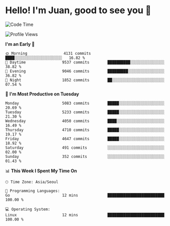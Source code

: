 # Hello! I'm Juan, good to see you 👋

<!--
**Y-k-Y/Y-k-Y** is a ✨ _special_ ✨ repository because its `README.md` (this file) appears on your GitHub profile.

Here are some ideas to get you started:

- 🔭 I’m currently working on ...
- 🌱 I’m currently learning ...
- 👯 I’m looking to collaborate on ...
- 🤔 I’m looking for help with ...
- 💬 Ask me about ...
- 📫 How to reach me: ...
- 😄 Pronouns: ...
- ⚡ Fun fact: ...
-->
<!--
![Profile views](https://gpvc.arturio.dev/Y-k-Y)

[![Omid Nikrah StackOverflow](https://github-readme-stackoverflow.vercel.app/?userID=9517076)](https://stackoverflow.com/users/9517076/i-have-10-fingers)
-->

<!--START_SECTION:waka-->
![Code Time](http://img.shields.io/badge/Code%20Time-1%2C784%20hrs%2019%20mins-blue)

![Profile Views](http://img.shields.io/badge/Profile%20Views-0-blue)

**I'm an Early 🐤** 

```text
🌞 Morning                4131 commits        ████░░░░░░░░░░░░░░░░░░░░░   16.82 % 
🌆 Daytime                9537 commits        ██████████░░░░░░░░░░░░░░░   38.82 % 
🌃 Evening                9046 commits        █████████░░░░░░░░░░░░░░░░   36.82 % 
🌙 Night                  1852 commits        ██░░░░░░░░░░░░░░░░░░░░░░░   07.54 % 
```
📅 **I'm Most Productive on Tuesday** 

```text
Monday                   5083 commits        █████░░░░░░░░░░░░░░░░░░░░   20.69 % 
Tuesday                  5233 commits        █████░░░░░░░░░░░░░░░░░░░░   21.30 % 
Wednesday                4050 commits        ████░░░░░░░░░░░░░░░░░░░░░   16.49 % 
Thursday                 4710 commits        █████░░░░░░░░░░░░░░░░░░░░   19.17 % 
Friday                   4647 commits        █████░░░░░░░░░░░░░░░░░░░░   18.92 % 
Saturday                 491 commits         ░░░░░░░░░░░░░░░░░░░░░░░░░   02.00 % 
Sunday                   352 commits         ░░░░░░░░░░░░░░░░░░░░░░░░░   01.43 % 
```


📊 **This Week I Spent My Time On** 

```text
🕑︎ Time Zone: Asia/Seoul

💬 Programming Languages: 
Go                       12 mins             █████████████████████████   100.00 % 

💻 Operating System: 
Linux                    12 mins             █████████████████████████   100.00 % 
```


<!--END_SECTION:waka-->
